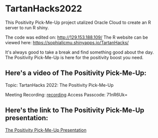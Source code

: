 # TartanHacks2022
This Positivity Pick-Me-Up project utalized Oracle Cloud to create an R server to run R shiny.

The code was edited on: http://129.153.188.109/
The R website can be viewed here: https://sophialicmu.shinyapps.io/TartanHacks/

It's always good to take a break and find something good about the day. The Positivity Pick-Me-Up is here for the positivity boost you need.

## Here's a video of The Positivity Pick-Me-Up:
Topic: TartanHacks 2022: The Positivity Pick-Me-Up

Meeting Recording: [recording](https://cmu.zoom.us/rec/share/vVApQpUiEe1ICy0155ChCnF310zJmST1wgA9VVL85f4yRi3A5d17i_1FxcZfWVKU.tXnWllwYUmiD8YB5?startTime=1644160907000)
Access Passcode: 71nR6Uk=

## Here's the link to The Positivity Pick-Me-Up presentation:
[The Positivity Pick-Me-Up Presentation](https://docs.google.com/presentation/d/1vvI7dP3iW3Dl9jssRQOYUcmTQ5c3DuwpYGYu4ePD2ow/edit?usp=sharing)
